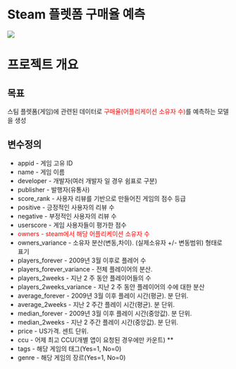 # Steam 플렛폼 구매율 예측

<img src = 'http://images.vg247.com/current//2011/04/steam1.jpg'>

# 프로젝트 개요

## **목표**
스팀 플렛폼(게임)에 관련된 데이터로 <span style="color:red">구매율(어플리케이션 소유자 수)</span>를 예측하는 모델을 생성<br>


## **변수정의**

  * appid - 게임 고유 ID
  * name - 게임 이름
  * developer - 개발자(여러 개발자 일 경우 쉼표로 구분)
  * publisher - 발행자(유통사)
  * score_rank - 사용자 리뷰를 기반으로 만들어진 게임의 점수 등급
  * positive - 긍정적인 사용자의 리뷰 수
  * negative - 부정적인 사용자의 리뷰 수
  * userscore - 게임 사용자들이 평가한 점수
  * <span style="color:red">owners - steam에서 해당 어플리케이션 소유자 수</span>
  * owners_variance - 소유자 분산(변동,차이). (실제소유자 +/- 변동범위) 형태로 표기
  * players_forever - 2009년 3월 이후로 플레어 수
  * players_forever_variance - 전체 플레이어의 분산.
  * players_2weeks - 지난 2 주 동안 플레이어들의 수
  * players_2weeks_variance - 지난 2 주 동안 플레이어의 수에 대한 분산
  * average_forever - 2009년 3월 이후 플레이 시간(평균). 분 단위.
  * average_2weeks - 지난 2 주간 플레이 시간(평균). 분 단위.
  * median_forever - 2009년 3월 이후 플레이 시간(중앙값). 분 단위.
  * median_2weeks - 지난 2 주간 플레이 시간(중앙값). 분 단위. 
  * price - US가격. 센트 단위.
  * ccu - 어제 최고 CCU(개별 앱이 요청된 경우에만 카운트) **
  * tags - 해당 게임의 태그(Yes=1, No=0)
  * genre - 해당 게임의 장르(Yes=1, No=0)
